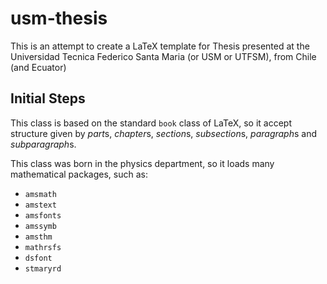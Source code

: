usm-thesis
==========

This is an attempt to create a LaTeX template for Thesis presented at the Universidad Tecnica Federico Santa Maria (or USM or UTFSM), from Chile (and Ecuator)

Initial Steps
-------------

This class is based on the standard `book` class of LaTeX, so it accept structure given by *part*s, *chapter*s, *section*s, *subsection*s, *paragraph*s and *subparagraph*s.

This class was born in the physics department, so it loads many mathematical packages, such as:

- `amsmath`
- `amstext`
- `amsfonts`
- `amssymb`
- `amsthm`
- `mathrsfs`
- `dsfont`
- `stmaryrd`